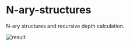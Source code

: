 # N-ary-structures
N-ary structures and recursive depth calculation.

![result](https://user-images.githubusercontent.com/62817753/201505303-ab0c6478-27f8-4631-8d24-783d06978c9f.png)
